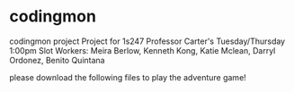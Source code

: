 # codingmon
codingmon project
Project for 1s247 Professor Carter's Tuesday/Thursday 1:00pm Slot
Workers: Meira Berlow, Kenneth Kong, Katie Mclean, Darryl Ordonez, Benito Quintana

please download the following files to play the adventure game!
